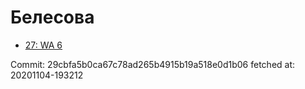 # Белесова
- [27: WA 6](27.md)

Commit: 29cbfa5b0ca67c78ad265b4915b19a518e0d1b06
 fetched at: 20201104-193212
